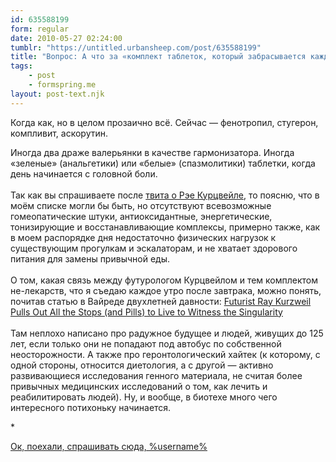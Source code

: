 ```yaml
---
id: 635588199
form: regular
date: 2010-05-27 02:24:00
tumblr: "https://untitled.urbansheep.com/post/635588199"
title: "Вопрос: А что за «комплект таблеток, который забрасывается каждый день в организм»?"
tags:
    - post
    - formspring.me
layout: post-text.njk
---
```


<p>Когда как, но в целом прозаично всё. Сейчас — фенотропил, стугерон, компливит, аскорутин.</p>

<!-- more -->

<p>Иногда два драже валерьянки в качестве гармонизатора. Иногда «зеленые» (анальгетики) или «белые» (спазмолитики) таблетки, когда день начинается с головной боли.<br/><br/>
Так как вы спрашиваете после <a href="http://ff.im/jEEor">твита о Рэе Курцвейле</a>, то поясню, что в моём списке могли бы быть, но отсутствуют всевозможные гомеопатические штуки, антиоксидантные, энергетические, тонизирующие и восстанавливающие комплексы, примерно также, как в моем распорядке дня недостаточно физических нагрузок к существующим прогулкам и эскалаторам, и не хватает здорового питания для замены привычной еды.<br/><br/>
О том, какая связь между футурологом Курцвейлом и тем комплектом не-лекарств, что я съедаю каждое утро после завтрака, можно понять, почитав статью в Вайреде двухлетней давности: <a href="http://www.wired.com/medtech/drugs/magazine/16-04/ff_kurzweil?currentPage=all">Futurist Ray Kurzweil Pulls Out All the Stops (and Pills) to Live to Witness the Singularity</a><br/><br/>
Там неплохо написано про радужное будущее и людей, живущих до 125 лет, если только они не попадают под автобус по собственной неосторожности. А также про геронтологический хайтек (к которому, с одной стороны, относится диетология, а с другой — активно развивающиеся исследования генного материала, не считая более привычных медицинских исследований о том, как лечить и реабилитировать людей). Ну, и вообще, в биотехе много чего интересного потихоньку начинается.</p>

<p>*</p>

<p class="formspringmeFooter">
    <a href="http://formspring.me/urbansheep">Ок, поехали, спрашивать сюда, %username%</a>
</p>

